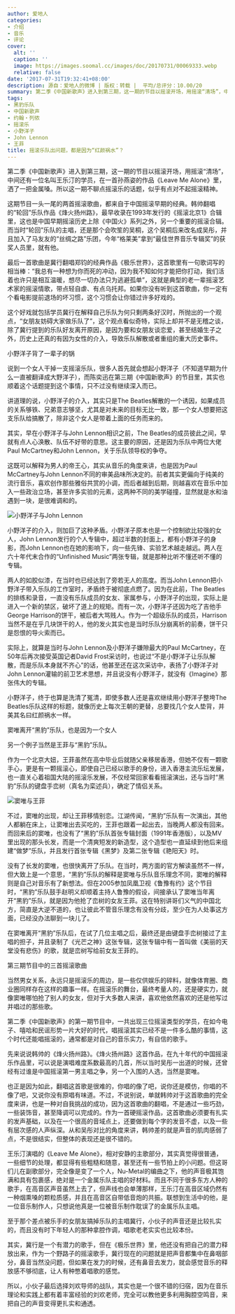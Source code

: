 ```yaml
---
author: 爱地人
categories:
- 介绍
- 音乐
- 评论
cover:
  alt: ''
  caption: ''
  image: https://images.soomal.cc/images/doc/20170731/00069333.webp
  relative: false
date: '2017-07-31T19:32:41+08:00'
description: 源自：爱地人的微博 | 版权：转载 |  平均/总评分：10.00/20
summary: 第二季《中国新歌声》进入到第三期，这一期的节目以摇滚开场，用摇滚“清场”，中间还有一位名叫王乐汀的学员，在一首孙燕姿的作品《Leave Me Alone》里，洒了一把金属嗓。所以这一期不聊点摇滚乐的话题，似乎有点对不起摇滚精神。
tags:
- 黑豹乐队
- 中国新歌声
- 约翰・列侬
- 摇滚乐
- 小野洋子
- John Lennon
- 王菲
title: 摇滚乐队出问题，都是因为“红颜祸水”？
---
```


第二季《中国新歌声》进入到第三期，这一期的节目以摇滚开场，用摇滚“清场”，中间还有一位名叫王乐汀的学员，在一首孙燕姿的作品《Leave Me Alone》里，洒了一把金属嗓。所以这一期不聊点摇滚乐的话题，似乎有点对不起摇滚精神。

这期节目一头一尾的两首摇滚歌曲，都来自于中国摇滚早期的经典。韩帅翻唱的“轮回”乐队作品《烽火扬州路》，最早收录在1993年发行的《摇滚北京1》合辑里，这也是中国早期摇滚历史上除《中国火》系列之外，另一个重要的摇滚合辑。而当时“轮回”乐队的主唱，还是那个会吹笙的吴桐，这个吴桐后来改名成吴彤，并且加入了马友友的“丝绸之路”乐团，今年“格莱美”拿到“最佳世界音乐专辑奖”的获奖人员里，就有他。

最后一首歌曲是冀行翻唱郑钧的经典作品《极乐世界》，这首歌里有一句歌词写的相当棒：“我总有一种想为你而死的冲动，因为我不知如何才能把你打动，我们活着也许只是相互温暖，想尽一切办法只为逃避孤单”，这就是典型的老一辈摇滚艺术家的摇滚情歌，带点轻自虐、有点乌托邦。如果你没有听到这首歌曲，你一定有个看电影提前退场的坏习惯，这个习惯会让你错过许多好戏的。

这个好戏就包括学员冀行在解释自己乐队为何只剩两条好汉时，所抛出的一个观点，“女朋友妨碍大家做乐队了”，这个观点看似奇特，实际上却并不是无稽之谈，除了冀行提到的乐队好友离开原因，是因为要和女朋友谈恋爱，甚至结婚生子之外，历史上还真的有因为女性的介入，导致乐队解散或者重组的重大历史事件。

小野洋子背了一辈子的锅

说到一个女人干掉一支摇滚乐队，很多人首先就会想起小野洋子（不知道早期为什么一直被翻译成大野洋子），而陈奕迅在第三期《中国新歌声》的节目里，其实也顺着这个话题提到这个事情，只不过没有继续深入而已。

讲道理的说，小野洋子的介入，其实只是The Beatles解散的一个诱因，如果成员的关系够铁、兄弟意志够坚，尤其是对未来的目标无比一致，那一个女人想要把这支乐队给搞散了，除非这个女人是带着上面的任务而来的。

其实，早在小野洋子与John Lennon相识之前，The Beatles的成员彼此之间，早就有点人心涣散、队伍不好带的意思。这主要的原因，还是因为乐队中两位大佬Paul McCartney和John Lennon，关于乐队领导权的争夺。

这既可以解释为男人的帝王心，其实从音乐的角度来讲，也是因为Paul McCartney与John Lennon不同的审美品味所决定的。前者其实更偏向于纯美的流行音乐，喜欢创作那些雅俗共赏的小调，而后者越到后期，则越喜欢在音乐中加入一些政治立场，甚至许多实验的元素，这两种不同的美学碰撞，显然就是水和油遇到一块，是很难调和的。

![小野洋子与John Lennon](https://images.soomal.cc/images/doc/20170731/00069334.webp)





小野洋子的介入，则加巨了这种矛盾。小野洋子原本也是一个控制欲比较强的女人，John Lennon发行的个人专辑中，超过半数的封面上，都有小野洋子的身影，而John Lennon也在她的影响下，向一些先锋、实验艺术越走越远。两人在六十年代末合作的“Unfinished Music”两张专辑，就是那种比听不懂还听不懂的专辑。

两人的如胶似漆，在当时也已经达到了旁若无人的高度。而当John Lennon把小野洋子带入乐队的工作室时，矛盾终于被彻底点燃了。因为在此前，The Beatles的排练和录音，一直没有乐队成员的女友、家属参与，小野洋子的出现，实际上是进入一个新的禁区，破坏了道上的规矩。而有一次，小野洋子还因为吃了吉他手George Harrison的饼干，被后者大骂贱人。作为一个超级乐队的成员，Harrison当然不是在乎几块饼干的人，他的发火其实也是当时乐队分崩离析的前奏，饼干只是怨恨的导火索而已。

实际上，就算是当时与John Lennon及小野洋子嫌隙最大的Paul McCartney，在50年后再次接受英国记者David Frost采访时，也说过“不是小野洋子让乐队解散，而是乐队本身就不齐心”的话，他甚至还在这次采访中，表扬了小野洋子对John Lennon灌输的前卫艺术思想，并且说没有小野洋子，就没有《Imagine》那张伟大的专辑。

小野洋子，终于也算是洗清了冤清，即使多数人还是喜欢继续用小野洋子整垮The Beatles乐队这样的标题，就像历史上每次王朝的更替，总要找几个女人垫背，并美其名曰红颜祸水一样。

窦唯离开“黑豹”乐队，也是因为一个女人

另一个例子当然是王菲与“黑豹”乐队。

作为一个北京大妞，王菲虽然在高中毕业后就随父亲移居香港，但她不仅有一颗歌手心，更是有一颗摇滚心，即使自己已经以歌手的身份，进入香港主流乐坛发展，也一直关心着祖国大陆的摇滚乐发展，不仅经常回家看看摇滚演出，还与当时“黑豹”乐队的键盘手峦树（真名为栾述兵），确定了情侣关系。

![窦唯与王菲](https://images.soomal.cc/images/doc/20170731/00069335_01.webp)





不过，窦唯的出现，却让王菲移情别恋。江湖传闻，“黑豹”乐队有一次演出，其他人都躺在床上，让窦唯出去买吃的，王菲也跟着一起出去，当晚两人都没有回来。而回来后的窦唯，也没有了“黑豹”乐队首张专辑封面（1991年香港版），以及MV里出现的那头长发，而是一个清爽短发的新造型，这个造型也一直延续到他后来组建“做梦”乐队，并且发行首张专辑《黑梦》及第二张专辑《艳阳天》时。

没有了长发的窦唯，也很快离开了乐队。在当时，两方面的官方解读虽然不一样，但大致上是一个意思，“黑豹”乐队的解释是窦唯与乐队音乐理念不同，窦唯的解释则是自己对音乐有了新想法。但在2005参加凤凰卫视《鲁豫有约》这个节目时，“黑豹”乐队鼓手赵明义却顺着主持人鲁豫的假设，间接承认了窦唯当年离开“黑豹”乐队，就是因为他抢了峦树的女友王菲。这在特别讲哥们义气的中国北方，简直是大逆不道的，也让彼此不管音乐理念有没有分歧，至少在为人处事这方面，已经没办法聊到一块儿了。

在窦唯离开“黑豹”乐队后，在试了几位主唱之后，最终还是由键盘手峦树接过了主唱的担子，并且录制了《光芒之神》这张专辑，这张专辑中有一首叫做《美丽的天堂没有悲伤》的歌，就是峦树写给前女友王菲的。

第三期节目中的三首摇滚歌曲

当然男女关系，永远只是摇滚乐的周边，是一些仅供娱乐的碎料，就像体育圈、商业圈同样存在这样的趣事一样。在摇滚乐的舞台，最终考量人的，还是硬实力，就像窦唯哪怕抢了别人的女友，但对于大多数人来讲，喜欢他依然喜欢的还是他写过并唱过的那些歌。

第二季《中国新歌声》的第一期节目中，一共出现三位摇滚类型的学员，在如今电子、嘻哈和民谣形势一片大好的时代，唱摇滚其实已经不是一件多么酷的事情，这个时代还能唱摇滚的，通常都是对自己的音乐实力，有自信的歌手。

先来说说韩帅的《烽火扬州路》。《烽火扬州路》这首作品，在九十年代的中国摇滚乐作品里，可以说是演唱难度系数最高的几首，所以当时吴彤一出道的时候，还曾经有过谁是中国摇滚第一男主唱之争，另一个入围的人选，当然是窦唯。

也正是因为如此，翻唱这首歌是很难的，你唱的像了吧，说你还是模仿，你唱的不像了吧，又说你没有原唱有味道。不过，不说别说，单就韩帅对于这首歌曲的完全度来讲，也是一种对自我挑战的成功，因为这首歌曲的翻唱，不是通过一些巧劲，一些装饰音，甚至降调可以完成的。作为一首硬摇滚作品，这首歌曲必须要有扎实的发声基础，以及在一个很高的音域点上，还要做到每个字的发音不虚，以及一些有层次感的人声纵深。从和吴彤对比的角度来讲，韩帅差的就是声音的肌肉感弱了点，不是很结实，但整体的表现还是很不错的。

王乐汀演唱的《Leave Me Alone》，相对安静的主歌部分，其实真觉得很普通，一些细节的处理，都显得有些粗糙和随意，甚至还有一些节拍上的小问题。但这哥们儿在副歌部分，完全像是变了一个人，Nu-Metal的编曲之下，他的声音极其饱满和具有包裹感，绝对是一个金属乐队主唱的好材料。而且不同于很多东方人种的歌手，在高音区声音虽然上去了，但声线也会单薄那样，王乐汀在高音区域仍然有一种烟熏嗓的颗粒质感，并且在高音区自带低音炮的共振。联想到生活中的他，是一位音乐制作人，只想说他真是一位被音乐制作耽误了的金属乐队主唱。

至于那个差点被乐手的女朋友搞掉乐队的主唱冀行，小伙子的声音还是比较扎实的，而且没有时下年轻人的那种拿腔作调，唱歌老老实实也比较本份。

其实，冀行是一个有潜力的歌手，但在《极乐世界》里，他还没有把自己的潜力释放出来，作为一个野路子的摇滚歌手，冀行现在的问题就是把声音都集中在鼻咽部分，鼻音当然没问题，但如果在发力的时候，还有鼻音去发力，就会感觉音乐的释放感不够彻底，让人有种憋着唱歌的感觉。

所以，小伙子最后选择刘欢导师的战队，其实也是一个很不错的归宿，因为在音乐理论和实践上都有着丰富经验的刘欢老师，完全可以教他更多利用胸腔空鸣音，来把自己的声音变得更扎实和通透。